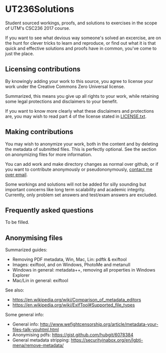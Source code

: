 # UT236Solutions
Student sourced workings, proofs, and solutions to exercises in the scope of UTM's CSC236 2017 course.

If you want to see what devious way someone's solved an excercise, are on the hunt for clever tricks to learn and reproduce, or find out what it is that quick and effective solutions and proofs have in common, you've come to just the place.


Licensing contributions
-----------------------

By knowingly adding your work to this source, you agree to license your work under the Creative Commons Zero Universal license.

Summarized, this means you give up all rights to your work, while retaining some legal protections and disclaimers to your benefit.

If you want to know more clearly what these disclaimers and protections are, you may wish to read part 4 of the license stated in [LICENSE.txt](https://github.com/W1n5tonSalmagundi/UT236Solutions/blob/master/README.md).


Making contributions
--------------------

You may wish to anonymize your work, both in the content and by deleting the metadata of submitted files. This is perfectly optional. See the section on anonymizing files for more information.

You can add work and make directory changes as normal over github, or if you want to contribute anonymously or pseudononymously, [contact me over email](mailto:faris.alsalti@mail.utoronto.ca).

Some workings and solutions will not be added for silly sounding but important concerns like long term scalability and academic integrity. Currently, only problem set answers and test/exam answers are excluded.



Frequently asked questions
--------------------------

To be filled.



Anonymising files
-----------------

Summarized guides:

* Removing PDF metadata, Win, Mac, Lin:    pdftk & exiftool
* Images:                                  exiftool, and on Windows, PhotoMe and metanull
* Windows in general:			 metadata++, removing all properties in Windows Explorer
* Mac/Lin in general:			 exiftool


See also:

* https://en.wikipedia.org/wiki/Comparison_of_metadata_editors
* https://en.wikipedia.org/wiki/ExifTool#Supported_file_types


Some general info:

* General info:	 	    http://www.wefightcensorship.org/article/metadata-your-files-talk-youhtml.html
* Anonymising pdfs:      	    https://gist.github.com/hubgit/6078384
* General metadata stripping: https://securityinabox.org/en/lgbti-mena/remove-metadata/
